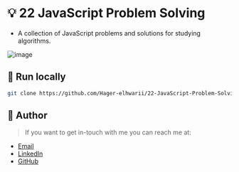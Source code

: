 # :bulb: 22 JavaScript Problem Solving
- A collection of JavaScript problems and solutions for studying algorithms.

![image](https://github.com/Hager-elhwarii/22-JavaScript-Problem-Solving/assets/80959882/b7645240-1d48-4a07-a1a1-57f7535fb848)

##  🔐 Run locally 

```bash
git clone https://github.com/Hager-elhwarii/22-JavaScript-Problem-Solving.git
```

## 🦄 Author
> If you want to get in-touch with me you can reach me at:

-  [Email](https://mail.google.com/mail/?view=cm&to=hager.a.elhawary@gmail.com)
-  [LinkedIn](https://www.linkedin.com/in/hager-omar-elhawary/)
-  [GitHub](https://github.com/Hager-elhwarii)
